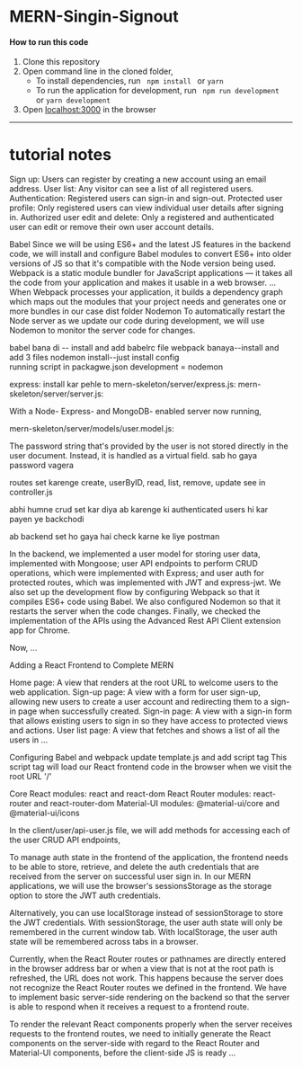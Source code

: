 # MERN-Singin-Signout
####  How to run this code
1. Clone this repository
2. Open command line in the cloned folder,
   - To install dependencies, run ```  npm install  ``` or ``` yarn ```
   - To run the application for development, run ```  npm run development  ``` or ``` yarn development ```
3. Open [localhost:3000](http://localhost:3000/) in the browser
----
# tutorial notes
Sign up: Users can register by creating a new account using an email address.
User list: Any visitor can see a list of all registered users.
Authentication: Registered users can sign-in and sign-out.
Protected user profile: Only registered users can view individual user details after signing in.
Authorized user edit and delete: Only a registered and authenticated user can edit or remove their own user account details.



Babel
Since we will be using ES6+ and the latest JS features in the backend code, we will install and configure Babel modules to convert ES6+ into older versions of JS so that it's compatible with the Node version being used.
Webpack is a static module bundler for JavaScript applications — it takes all the code from your application and makes it usable in a web browser. ... When Webpack processes your application, it builds a dependency graph which maps out the modules that your project needs and generates one or more bundles
in our  case dist folder
Nodemon
To automatically restart the Node server as we update our code during development, we will use Nodemon to monitor the server code for changes. 


babel bana di -- install and add babelrc file 
webpack banaya--install and add 3 files
nodemon install--just install
config  
running script in packagwe.json development = nodemon

express:
install kar pehle to
mern-skeleton/server/express.js:
mern-skeleton/server/server.js:

With a Node- Express- and MongoDB- enabled server now running,

mern-skeleton/server/models/user.model.js:

The password string that's provided by the user is not stored directly in the user document. Instead, it is handled as a virtual field.
sab ho gaya password vagera

routes set karenge 
  create,
  userByID,
  read,
  list,
  remove,
  update 
see in  controller.js

abhi humne crud set kar diya ab karenge ki authenticated users hi kar payen ye backchodi

ab backend set ho gaya hai 
check karne ke liye postman 

In the backend, we implemented a user model for storing user data, implemented with Mongoose; user API endpoints to perform CRUD operations, which were implemented with Express; and user auth for protected routes, which was implemented with JWT and express-jwt.
We also set up the development flow by configuring Webpack so that it compiles ES6+ code using Babel. We also configured Nodemon so that it restarts the server when the code changes. Finally, we checked the implementation of the APIs using the Advanced Rest API Client extension app for Chrome. 

Now, ...

Adding a React Frontend to Complete MERN

Home page: A view that renders at the root URL to welcome users to the web application.
Sign-up page: A view with a form for user sign-up, allowing new users to create a user account and redirecting them to a sign-in page when successfully created.
Sign-in page: A view with a sign-in form that allows existing users to sign in so they have access to protected views and actions.
User list page: A view that fetches and shows a list of all the users in ...

Configuring Babel and webpack
update template.js and add script tag
This script tag will load our React frontend code in the browser when we visit the root URL '/' 

Core React modules: react and react-dom 
React Router modules: react-router and react-router-dom
Material-UI modules: @material-ui/core and @material-ui/icons

In the client/user/api-user.js file, we will add methods for accessing each of the user CRUD API endpoints, 

To manage auth state in the frontend of the application, the frontend needs to be able to store, retrieve, and delete the auth credentials that are received from the server on successful user sign in. In our MERN applications, we will use the browser's sessionsStorage as the storage option to store the JWT auth credentials. 

Alternatively, you can use localStorage instead of sessionStorage to store the JWT credentials. With sessionStorage, the user auth state will only be remembered in the current window tab. With localStorage, the user auth state will be remembered across tabs in a browser.

Currently, when the React Router routes or pathnames are directly entered in the browser address bar or when a view that is not at the root path is refreshed, the URL does not work. This happens because the server does not recognize the React Router routes we defined in the frontend. We have to implement basic server-side rendering on the backend so that the server is able to respond when it receives a request to a frontend route.

To render the relevant React components properly when the server receives requests to the frontend routes, we need to initially generate the React components on the server-side with regard to the React Router and Material-UI components, before the client-side JS is ready ...


